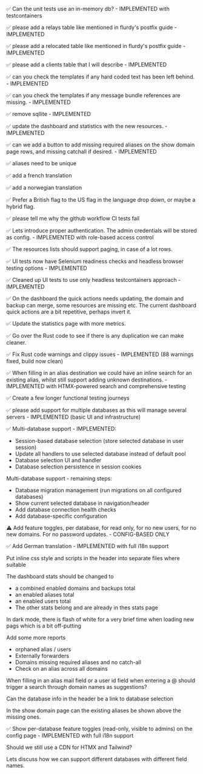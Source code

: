 ✅ Can the unit tests use an in-memory db? - IMPLEMENTED with testcontainers

✅ please add a relays table like mentioned in flurdy's postfix guide - IMPLEMENTED

✅ please add a relocated table like mentioned in flurdy's postfix guide - IMPLEMENTED

✅ please add a clients table that I will describe - IMPLEMENTED

✅ can you check the templates if any hard coded text has been left behind. - IMPLEMENTED

✅ can you check the templates if any message bundle references are missing. - IMPLEMENTED

✅ remove sqllite - IMPLEMENTED

✅ update the dashboard and statistics with the new resources. - IMPLEMENTED

✅ can we add a button to add missing required aliases on the show domain page rows, and missing catchall if desired. - IMPLEMENTED

✅ aliases need to be unique

✅ add a french translation

✅ add a norwegian translation

✅ Prefer a British flag to the US flag in the language drop down, or maybe a hybrid flag.

✅ please tell me why the github workflow CI tests fail

✅ Lets introduce proper authentication. The admin credentials will be stored as config. - IMPLEMENTED with role-based access control

✅ The resources lists should support paging, in case of a lot rows.

✅ UI tests now have Selenium readiness checks and headless browser testing options - IMPLEMENTED

✅ Cleaned up UI tests to use only headless testcontainers approach - IMPLEMENTED

✅  On the dashboard the quick actions needs updating, the domain and backup can merge, some resources are missing etc.
The current dashboard quick actions are a bit repetitive, perhaps invert it.

✅ Update the statistics page with more metrics.

✅ Go over the Rust code to see if there is any duplication we can make cleaner.

✅ Fix Rust code warnings and clippy issues - IMPLEMENTED (88 warnings fixed, build now clean)

✅ When filling in an alias destination we could have an inline search for an existing alias, whilst still support adding unknown destinations. - IMPLEMENTED with HTMX-powered search and comprehensive testing

✅ Create a few longer functional testing journeys

✅ please add support for multiple databases as this will manage several servers - IMPLEMENTED (basic UI and infrastructure)

✅ Multi-database support - IMPLEMENTED:
  - Session-based database selection (store selected database in user session)
  - Update all handlers to use selected database instead of default pool
  - Database selection UI and handler
  - Database selection persistence in session cookies

Multi-database support - remaining steps:
  - Database migration management (run migrations on all configured databases)
  - Show current selected database in navigation/header
  - Add database connection health checks
  - Add database-specific configuration

⚠️ Add feature toggles, per database, for read only, for no new users, for no new domains. For no password updates. - CONFIG-BASED ONLY

✅ Add German translation - IMPLEMENTED with full i18n support

Put inline css style and scripts in the header into separate files where suitable

The dashboard stats should be changed to
  - a combined enabled domains and backups total
  - an enabled aliases total
  - an enabled users total
  - The other stats belong and are already in thes stats page

In dark mode, there is flash of white for a very brief time when loading new pags which is a bit off-putting

Add some more reports
   - orphaned alias / users
   - Externally forwarders
   - Domains missing required aliases and no catch-all
   - Check on an alias across all domains

When filling in an alias mail field or a user id field when entering a @ should trigger a search through domain names as suggestions?

Can the database info in the header be a link to database selection

In the show domain page can the existing aliases be shown above the missing ones.

✅ Show per-database feature toggles (read-only, visible to admins) on the config page - IMPLEMENTED with full i18n support

Should we still use a CDN for HTMX and Tailwind?

Lets discuss how we can support different databases with different field names.
